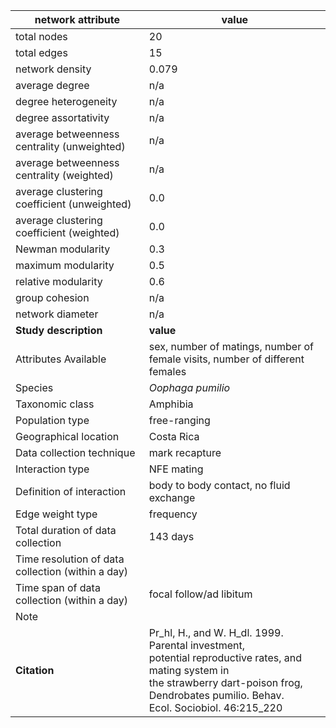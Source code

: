 network attribute|value
---|---
total nodes|20
total edges|15
network density|0.079
average degree|n/a
degree heterogeneity|n/a
degree assortativity|n/a
average betweenness centrality (unweighted)|n/a
average betweenness centrality (weighted)|n/a
average clustering coefficient (unweighted)|0.0
average clustering coefficient (weighted)|0.0
Newman modularity|0.3
maximum modularity|0.5
relative modularity|0.6
group cohesion|n/a
network diameter|n/a
**Study description**|**value**
Attributes Available|sex, number of matings, number of female visits, number of different females
Species|*Oophaga pumilio*
Taxonomic class|Amphibia
Population type|free-ranging
Geographical location|Costa Rica
Data collection technique|mark recapture
Interaction type|NFE mating
Definition of interaction|body to body contact, no fluid exchange
Edge weight type|frequency
Total duration of data collection|143 days
Time resolution of data collection (within a day)|
Time span of data collection (within a day)|focal follow/ad libitum
Note|
**Citation** | Pr_hl, H., and W. H_dl. 1999. Parental investment, <br> potential reproductive rates, and mating system in <br> the strawberry dart-poison frog, Dendrobates pumilio. Behav. <br> Ecol. Sociobiol. 46:215_220